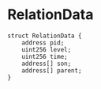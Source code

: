 # RelationData

```solidity
struct RelationData {
    address pid;
    uint256 level;
    uint256 time;
    address[] son;
    address[] parent;
}
```

